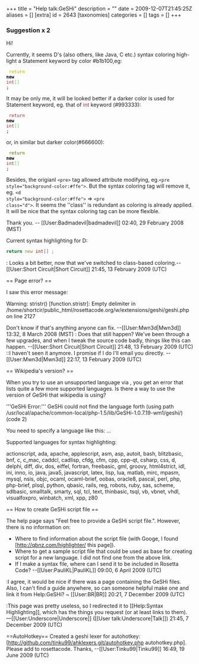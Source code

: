+++
title = "Help talk:GeSHi"
description = ""
date = 2009-12-07T21:45:25Z
aliases = []
[extra]
id = 2643
[taxonomies]
categories = []
tags = []
+++


###  Suggestion x 2

Hi!

Currently, it seems D's (also others, like Java, C etc.) syntax coloring high-light a Statement keyword by color #b1b100,eg:

<code><span style="color: #b1b100;"> return</span> <span style="color: #000000; font-weight: bold;">new</span> <span style="color: #993333;">int</span><span style="color: #66cc66;">&#91;</span><span style="color: #66cc66;">&#93;</span> ;</code>

It may be only me, it will be looked better if a darker color is used for Statement keyword, eg. that of <span style="color: #993333;">int</span> keyword (#993333):

<code><span style="color: #993333;"> return</span> <span style="color: #000000; font-weight: bold;">new</span> <span style="color: #993333;">int</span><span style="color: #66cc66;">&#91;</span><span style="color: #66cc66;">&#93;</span> ;</code>

or, in similar but darker color(#666600):

<code><span style="color: #666600;"> return</span> <span style="color: #000000; font-weight: bold;">new</span> <span style="color: #993333;">int</span><span style="color: #66cc66;">&#91;</span><span style="color: #66cc66;">&#93;</span> ;</code>

Besides, the origianl <code>&lt;pre></code> tag allowed attribute modifying, eg.<code>&lt;pre style="background-color:#ffe"></code>. But the syntax coloring tag will remove it, eg. <code>&lt;d style="background-color:#ffe"></code> => <code>&lt;pre class="d"></code>. It seems the ''class'' is redundant as coloring is already applied. It will be nice that the syntax coloring tag can be more flexible.

Thank you. -- [[User:Badmadevil|badmadevil]] 02:40, 29 February 2008 (MST)

Current syntax highlighting for D:

```D
return new int[] ;
```

: Looks a bit better, now that we've switched to class-based coloring.--[[User:Short Circuit|Short Circuit]] 21:45, 13 February 2009 (UTC)

== Page error? ==

I saw this error message:

Warning:  stristr() [function.stristr]: Empty delimiter in /home/shortcir/public_html/rosettacode.org/w/extensions/geshi/geshi.php</b> on line 2127

Don't know if that's anything anyone can fix. --[[User:Mwn3d|Mwn3d]] 13:32, 8 March 2008 (MST)
: Does that still happen?  We've been through a few upgrades, and when I tweak the source code badly, things like this can happen. --[[User:Short Circuit|Short Circuit]] 21:48, 13 February 2009 (UTC)
::I haven't seen it anymore. I promise if I do I'll email you directly. --[[User:Mwn3d|Mwn3d]] 22:17, 13 February 2009 (UTC)

== Wikipedia's version? ==

When you try to use an unsupported language via <nowiki><source lang="lang"></nowiki>, you get an error that lists quite a few more supported languages. Is there a way to use the version of GeSHi that wikipedia is using?

'''GeSHi Error:''' GeSHi could not find the language forth (using path /usr/local/apache/common-local/php-1.5/lib/GeSHi-1.0.7.19-wm1/geshi/) (code 2)

You need to specify a language like this: <nowiki><source lang="html">...</source></nowiki>

Supported languages for syntax highlighting:

actionscript, ada, apache, applescript, asm, asp, autoit, bash, blitzbasic, bnf, c, c_mac, caddcl, cadlisp, cfdg, cfm, cpp, cpp-qt, csharp, css, d, delphi, diff, div, dos, eiffel, fortran, freebasic, gml, groovy, html4strict, idl, ini, inno, io, java, java5, javascript, latex, lisp, lua, matlab, mirc, mpasm, mysql, nsis, objc, ocaml, ocaml-brief, oobas, oracle8, pascal, perl, php, php-brief, plsql, python, qbasic, rails, reg, robots, ruby, sas, scheme, sdlbasic, smalltalk, smarty, sql, tcl, text, thinbasic, tsql, vb, vbnet, vhdl, visualfoxpro, winbatch, xml, xpp, z80

== How to create GeSHi script file ==

The help page says "Feel free to provide a GeSHi script file.". However, there is no information on:
* Where to find information about the script file (with Googe, I found [http://qbnz.com/highlighter/ this page]).
* Where to get a sample script file that could be used as base for creating script for a new language. I did not find one from the above link.
* If I make a syntax file, where can I send it to be included in Rosetta Code?
--[[User:PauliKL|PauliKL]] 09:00, 6 April 2009 (UTC)

:I agree, it would be nice if there was a page containing the GeSHi files. Also, I can't find a guide anywhere, so can someone helpful make one and link it from Help:GeSHi? ~ [[User:BR|BR]] 20:21, 7 December 2009 (UTC)

:This page was pretty useless, so I redirected it to [[Help:Syntax Highlighting]], which has the things you request (or at least links to them). —[[User:Underscore|Underscore]] ([[User talk:Underscore|Talk]]) 21:45, 7 December 2009 (UTC)

==AutoHotkey==
Created a geshi lexer for autohotkey: [http://github.com/tinku99/ahklexers.git/autohotkey.php autohotkey.php].  
 Please add to rosettacode. Thanks, --[[User:Tinku99|Tinku99]] 16:49, 19 June 2009 (UTC)
